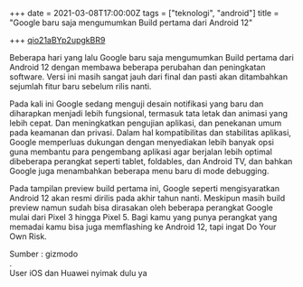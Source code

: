 +++
date = 2021-03-08T17:00:00Z
tags = ["teknologi", "android"]
title = "Google baru saja mengumumkan Build pertama dari Android 12"

+++
[qio21aBYp2upgkBR9](https://photos.app.goo.gl/qio21aBYp2upgkBR9 "qio21aBYp2upgkBR9")

Beberapa hari yang lalu Google baru saja mengumumkan Build pertama dari Android 12 dengan membawa beberapa perubahan dan peningkatan software. Versi ini masih sangat jauh dari final dan pasti akan ditambahkan sejumlah fitur baru sebelum rilis nanti.  
  
Pada kali ini Google sedang menguji desain notifikasi yang baru dan diharapkan menjadi lebih fungsional, termasuk tata letak dan animasi yang lebih cepat. Dan meningkatkan pengujian aplikasi, dan penekanan umum pada keamanan dan privasi. Dalam hal kompatibilitas dan stabilitas aplikasi, Google memperluas dukungan dengan menyediakan lebih banyak opsi guna membantu para pengembang aplikasi agar berjalan lebih optimal dibeberapa perangkat seperti tablet, foldables, dan Android TV, dan bahkan Google juga menambahkan beberapa menu baru di mode debugging.  
  
Pada tampilan preview build pertama ini, Google seperti mengisyaratkan Android 12 akan resmi dirilis pada akhir tahun nanti. Meskipun masih build preview namun sudah bisa dirasakan oleh beberapa perangkat Google mulai dari Pixel 3 hingga Pixel 5. Bagi kamu yang punya perangkat yang memadai kamu bisa juga memflashing ke Android 12, tapi ingat Do Your Own Risk.  
  
Sumber : gizmodo  
.  
User iOS dan Huawei nyimak dulu ya